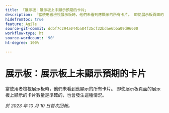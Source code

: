 ```yaml
---
title: 「展示板：展示板上未顯示預期的卡片」
description: 「當使用者檢視展示板時，他們未看到應顯示的所有卡片。 即使展示板頁面的展示板上顯示的卡片數量是準確的，也會發生這種情況。」
hidefromtoc: true
feature: Agile
source-git-commit: ddbf7c294a044ba84f35cf32bdae6bba09d96600
workflow-type: ht
source-wordcount: '90'
ht-degree: 100%

---
```



# 展示板：展示板上未顯示預期的卡片

當使用者檢視展示板時，他們未看到應顯示的所有卡片。 即使展示板頁面的展示板上顯示的卡片數量是準確的，也會發生這種情況。

_於 2023 年 10 月 10 日首次回報。_
